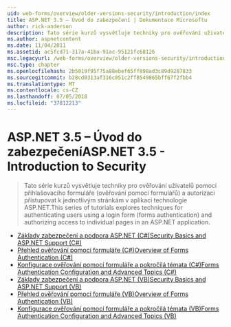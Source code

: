 ```yaml
---
uid: web-forms/overview/older-versions-security/introduction/index
title: ASP.NET 3.5 – Úvod do zabezpečení | Dokumentace Microsoftu
author: rick-anderson
description: Tato série kurzů vysvětluje techniky pro ověřování uživatelů pomocí přihlašovacího formuláře (ověřování pomocí formulářů) a autorizaci přistupovat k jednotlivým stránkám v...
ms.author: aspnetcontent
ms.date: 11/04/2011
ms.assetid: ac5fcd71-317a-41ba-91ac-95121fc68126
msc.legacyurl: /web-forms/overview/older-versions-security/introduction
msc.type: chapter
ms.openlocfilehash: 2b5019f95f75a88ebef65ff898ad3c89d9287833
ms.sourcegitcommit: b28cd0313af316c051c2ff8549865bff67f2fbb4
ms.translationtype: MT
ms.contentlocale: cs-CZ
ms.lasthandoff: 07/05/2018
ms.locfileid: "37812213"
---
```

<a name="aspnet-35---introduction-to-security"></a><span data-ttu-id="1a55e-103">ASP.NET 3.5 – Úvod do zabezpečení</span><span class="sxs-lookup"><span data-stu-id="1a55e-103">ASP.NET 3.5 - Introduction to Security</span></span>
====================
> <span data-ttu-id="1a55e-104">Tato série kurzů vysvětluje techniky pro ověřování uživatelů pomocí přihlašovacího formuláře (ověřování pomocí formulářů) a autorizaci přistupovat k jednotlivým stránkám v aplikaci technologie ASP.NET.</span><span class="sxs-lookup"><span data-stu-id="1a55e-104">This series of tutorials explores techniques for authenticating users using a login form (forms authentication) and authorizing access to individual pages in an ASP.NET application.</span></span>


- [<span data-ttu-id="1a55e-105">Základy zabezpečení a podpora ASP.NET (C#)</span><span class="sxs-lookup"><span data-stu-id="1a55e-105">Security Basics and ASP.NET Support (C#)</span></span>](security-basics-and-asp-net-support-cs.md)
- [<span data-ttu-id="1a55e-106">Přehled ověřování pomocí formuláře (C#)</span><span class="sxs-lookup"><span data-stu-id="1a55e-106">Overview of Forms Authentication (C#)</span></span>](an-overview-of-forms-authentication-cs.md)
- [<span data-ttu-id="1a55e-107">Konfigurace ověřování pomocí formuláře a pokročilá témata (C#)</span><span class="sxs-lookup"><span data-stu-id="1a55e-107">Forms Authentication Configuration and Advanced Topics (C#)</span></span>](forms-authentication-configuration-and-advanced-topics-cs.md)
- [<span data-ttu-id="1a55e-108">Základy zabezpečení a podpora ASP.NET (VB)</span><span class="sxs-lookup"><span data-stu-id="1a55e-108">Security Basics and ASP.NET Support (VB)</span></span>](security-basics-and-asp-net-support-vb.md)
- [<span data-ttu-id="1a55e-109">Přehled ověřování pomocí formuláře (VB)</span><span class="sxs-lookup"><span data-stu-id="1a55e-109">Overview of Forms Authentication (VB)</span></span>](an-overview-of-forms-authentication-vb.md)
- [<span data-ttu-id="1a55e-110">Konfigurace ověřování pomocí formuláře a pokročilá témata (VB)</span><span class="sxs-lookup"><span data-stu-id="1a55e-110">Forms Authentication Configuration and Advanced Topics (VB)</span></span>](forms-authentication-configuration-and-advanced-topics-vb.md)
